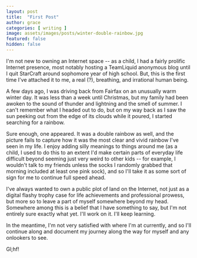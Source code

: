 ```yaml
---
layout: post
title:  "First Post"
author: grace
categories: [ writing ]
image: assets/images/posts/winter-double-rainbow.jpg
featured: false
hidden: false
---
```


I'm not new to owning an Internet space -- as a child, I had a fairly prolific Internet presence, most notably
hosting a TeamLiquid anonymous blog until I quit StarCraft around sophomore year of high school. But, this is
the first time I've attached it to me, a real (?), breathing, and irrational human being.

A few days ago, I was driving back from Fairfax on an unusually warm winter day. It was less than a week until Christmas, but my family had been awoken to the sound of thunder and lightning and the smell of summer. I can't
remember what I headed out to do, but on my way back as I saw the sun peeking out from the edge of its clouds while it poured, I started searching for a rainbow.

Sure enough, one appeared. It was a double rainbow as well, and the picture fails to capture how it was
the most clear and vivid rainbow I've seen in my life. I enjoy adding silly meanings to things around me
(as a child, I used to do this to an extent I'd make certain parts of everyday life difficult beyond seeming just very weird to other kids -- for example, I wouldn't talk to my friends unless the socks I randomly grabbed that morning included at least one pink sock), and so I'll take it as some sort of sign for me to continue full speed ahead.

I've always wanted to own a public plot of land on the Internet, not just as a digital flashy trophy case for
life achievements and professional prowess, but more so to leave a part of myself somewhere beyond my head.
Somewhere among this is a belief that I have something to say, but I'm not entirely sure exactly
what yet. I'll work on it. I'll keep learning.

In the meantime, I'm not very satisfied with where I'm at currently, and so I'll continue along and document my journey along the way for myself and any onlookers to see.

Gl;hf!
